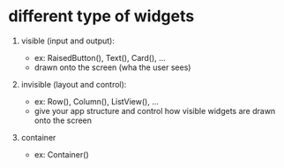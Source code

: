 # different type of widgets

1. visible (input and output):
    - ex: RaisedButton(), Text(), Card(), ...
    - drawn onto the screen (wha the user sees)

2. invisible (layout and control):
    - ex: Row(), Column(), ListView(), ...
    - give your app structure and control how visible widgets are drawn onto the screen

3. container
    - ex: Container()
